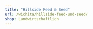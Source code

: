 ```yaml
---
title: "Hillside Feed & Seed"
url: /wichita/hillside-feed-und-seed/
shop: Landwirtschaftlich
---
```

